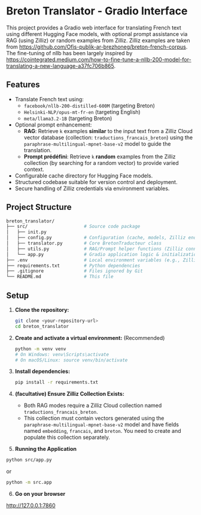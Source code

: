 # Breton Translator - Gradio Interface

This project provides a Gradio web interface for translating French text using different Hugging Face models, with optional prompt assistance via RAG (using Zilliz) or random examples from Zilliz. Zilliz examples are taken from https://github.com/Ofis-publik-ar-brezhoneg/breton-french-corpus.
The fine-tuning of nllb has been largely inspired by https://cointegrated.medium.com/how-to-fine-tune-a-nllb-200-model-for-translating-a-new-language-a37fc706b865.

## Features

-   Translate French text using:
    -   `facebook/nllb-200-distilled-600M` (targeting Breton)
    -   `Helsinki-NLP/opus-mt-fr-en` (targeting English)
    -   `meta/llama3.2-1B` (targeting Breton)
-   Optional prompt enhancement:
    -   **RAG**: Retrieve `k` examples **similar** to the input text from a Zilliz Cloud vector database (collection: `traductions_francais_breton`) using the `paraphrase-multilingual-mpnet-base-v2` model to guide the translation.
    -   **Prompt prédéfini**: Retrieve `k` **random** examples from the Zilliz collection (by searching for a random vector) to provide varied context.
-   Configurable cache directory for Hugging Face models.
-   Structured codebase suitable for version control and deployment.
-   Secure handling of Zilliz credentials via environment variables.

## Project Structure
```bash
breton_translator/
├── src/                     # Source code package
│   ├── init.py
│   ├── config.py            # Configuration (cache, models, Zilliz endpoint)
│   ├── translator.py        # Core BretonTraducteur class
│   ├── utils.py             # RAG/Prompt helper functions (Zilliz connection, searches)
│   └── app.py               # Gradio application logic & initialization
├── .env                     # Local environment variables (e.g., Zilliz credentials - DO NOT COMMIT IF PUBLIC)
├── requirements.txt         # Python dependencies
├── .gitignore               # Files ignored by Git
└── README.md                # This file
```

## Setup

1.  **Clone the repository:**
    ```bash
    git clone <your-repository-url>
    cd breton_translator
    ```
<!-- 
2.  **Configure Zilliz Credentials:**
    -   Create a file named `.env` in the project root (`breton_translator/.env`).
    -   Add your Zilliz credentials to this file:
        ```dotenv
        # breton_translator/.env
        ZILLIZ_URI="https://YOUR_ZILLIZ_URI_HERE.cloud.zilliz.com"
        ZILLIZ_TOKEN="YOUR_ZILLIZ_TOKEN_HERE"
        ```
    -   **Important:** Ensure `.env` is listed in your `.gitignore` file.
    -   Alternatively, set these as system environment variables. -->

2.  **Create and activate a virtual environment:** (Recommended)
    ```bash
    python -m venv venv
    # On Windows: venv\Scripts\activate
    # On macOS/Linux: source venv/bin/activate
    ```

3.  **Install dependencies:**
    ```bash
    pip install -r requirements.txt
    ```
<!-- 
5.  **Configure Cache (Optional):**
    -   The default cache location is `D:/cache`. Change in `src/config.py` or via the `HF_CACHE_DIR` environment variable. -->

4.  **(facultative) Ensure Zilliz Collection Exists:**
    -   Both RAG modes require a Zilliz Cloud collection named `traductions_francais_breton`.
    -   This collection must contain vectors generated using the `paraphrase-multilingual-mpnet-base-v2` model and have fields named `embedding`, `francais`, and `breton`. You need to create and populate this collection separately.


5.  **Running the Application**

```bash
python src/app.py 
```
or
```bash
python -m src.app
```

6.  **Go on your browser**

http://127.0.0.1:7860
